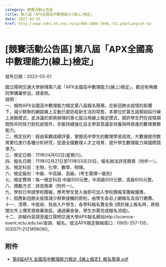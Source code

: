 ```yaml
---
category: 競賽活動公告區
title: 第八屆「APX全國高中數理能力(線上)檢定」
date: 2022-03-01
href: http://www.smhs.kh.edu.tw/p/406-1000-3046,r21.php?Lang=zh-tw
---
```


# [競賽活動公告區] 第八屆「APX全國高中數理能力(線上)檢定」

發布日期：2022-03-01

國立陽明交通大學辦理第八屆「APX全國高中數理能力(線上)檢定」，歡迎有興趣同學踴躍參加，請查照。  
說明：  
一、檢附APX全國高中數理能力檢定第八屆報名簡章。在新冠肺炎疫情的影響下，減少群聚的網路線上互動已是防疫新生活的常態，本單位於第五屆開始採行線上測驗模式，並決議於即將辦理的第七屆沿用線上檢定模式，期許學生們在疫情期間除共同努力對抗疫情外，亦能持續強化自主學習意識並培養與時俱進的數理實務能力。  
二、檢定目的：經由客觀成績評量，掌握高中學生的數理學習成效，大數據提供教育單位進行各種分析研究，促進全國數理人才之培育，提升學生數理能力與國際競爭力。  
三、檢定日期：111年04月02日(星期六)。  
四、報名日期：111年02月21日至111年03月20日，報名辦法詳見簡章（附件一）。  
五、檢定科目：生物、化學、數學、物理。  
六、檢定級別：中級、中高級、高級。(考生需擇一級別)  
七、檢定費用：每一檢定科目:中級500元整，中高級500元整，高級600元整。  
八、獎勵方式：詳見簡章（附件一）。  
九、學校已申請學校團報，應考學生登入後即可加入學校團報享團報優惠。  
十、因應新冠肺炎疫情減少群聚接觸的原則，由學生各自上網報名及自行繳費。  
十一、清寒、中低收、低收入戶學生，各學科報名費全免 (請於線上報名時，將相關文件上傳至資格審查區，通過審查後，學生亦需完成報名流程)。  
十二、詳細內容請至國立陽明交通大學APX報名網站http://science-event.nctu.edu.tw/查詢、報名，或洽APX檢定聯絡窗口：0905-257-135，(03)571-2121#56090。

## 附件

- [第8屆APX 全國高中數理能力檢定【線上檢定】報名簡章.pdf](https://www.smhs.kh.edu.tw/var/file/0/1000/attach/39/pta_2801_211501_25509.pdf)
